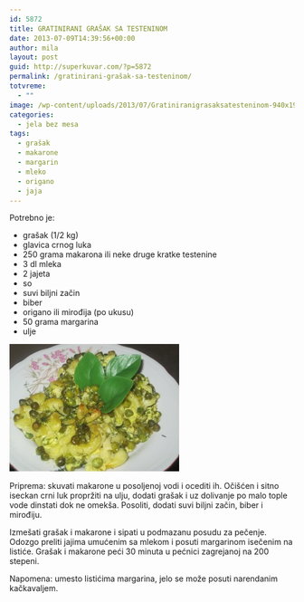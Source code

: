 ```yaml
---
id: 5872
title: GRATINIRANI GRAŠAK SA TESTENINOM
date: 2013-07-09T14:39:56+00:00
author: mila
layout: post
guid: http://superkuvar.com/?p=5872
permalink: /gratinirani-grašak-sa-testeninom/
totvreme:
  - ""
image: /wp-content/uploads/2013/07/Gratiniranigrasaksatesteninom-940x198.jpg
categories:
  - jela bez mesa
tags:
  - grašak
  - makarone
  - margarin
  - mleko
  - origano
  - jaja
---
```

Potrebno je:

  * grašak (1/2 kg)
  * glavica crnog luka
  * 250 grama makarona ili neke druge kratke testenine
  * 3 dl mleka
  * 2 jajeta
  * so
  * suvi biljni začin
  * biber
  * origano ili mirođija (po ukusu)
  * 50 grama margarina
  * ulje

<img class="alignnone size-medium wp-image-5873" src="/wp-content/uploads/2013/07/Gratiniranigrasaksatesteninom-300x225.jpg" alt="Gratiniranigrasaksatesteninom" width="300" height="225" /> 

Priprema: skuvati makarone u posoljenoj vodi i ocediti ih. Očišćen i sitno iseckan crni luk propržiti na ulju, dodati grašak i uz dolivanje po malo tople vode dinstati dok ne omekša. Posoliti, dodati suvi biljni začin, biber i mirođiju.

Izmešati grašak i makarone i sipati u podmazanu posudu za pečenje. Odozgo preliti jajima umućenim sa mlekom i posuti margarinom isečenim na listiće. Grašak i makarone peći 30 minuta u pećnici zagrejanoj na 200 stepeni.

Napomena: umesto listićima margarina, jelo se može posuti narendanim kačkavaljem.